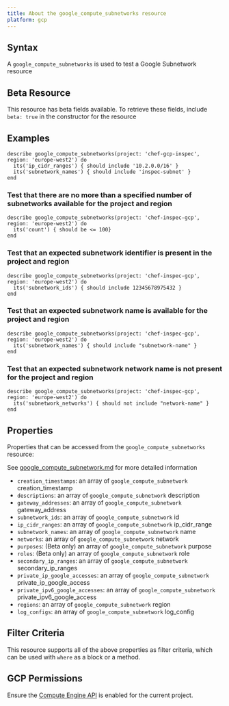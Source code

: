 ```yaml
---
title: About the google_compute_subnetworks resource
platform: gcp
---
```


## Syntax
A `google_compute_subnetworks` is used to test a Google Subnetwork resource


## Beta Resource
This resource has beta fields available. To retrieve these fields, include `beta: true` in the constructor for the resource

## Examples
```
describe google_compute_subnetworks(project: 'chef-gcp-inspec', region: 'europe-west2') do
  its('ip_cidr_ranges') { should include '10.2.0.0/16' }
  its('subnetwork_names') { should include 'inspec-subnet' }
end
```

### Test that there are no more than a specified number of subnetworks available for the project and region

    describe google_compute_subnetworks(project: 'chef-inspec-gcp', region: 'europe-west2') do
      its('count') { should be <= 100}
    end

### Test that an expected subnetwork identifier is present in the project and region

    describe google_compute_subnetworks(project: 'chef-inspec-gcp', region: 'europe-west2') do
      its('subnetwork_ids') { should include 12345678975432 }
    end


### Test that an expected subnetwork name is available for the project and region

    describe google_compute_subnetworks(project: 'chef-inspec-gcp', region: 'europe-west2') do
      its('subnetwork_names') { should include "subnetwork-name" }
    end

### Test that an expected subnetwork network name is not present for the project and region

    describe google_compute_subnetworks(project: 'chef-inspec-gcp', region: 'europe-west2') do
      its('subnetwork_networks') { should not include "network-name" }
    end

## Properties
Properties that can be accessed from the `google_compute_subnetworks` resource:

See [google_compute_subnetwork.md](google_compute_subnetwork.md) for more detailed information
  * `creation_timestamps`: an array of `google_compute_subnetwork` creation_timestamp
  * `descriptions`: an array of `google_compute_subnetwork` description
  * `gateway_addresses`: an array of `google_compute_subnetwork` gateway_address
  * `subnetwork_ids`: an array of `google_compute_subnetwork` id
  * `ip_cidr_ranges`: an array of `google_compute_subnetwork` ip_cidr_range
  * `subnetwork_names`: an array of `google_compute_subnetwork` name
  * `networks`: an array of `google_compute_subnetwork` network
  * `purposes`: (Beta only) an array of `google_compute_subnetwork` purpose
  * `roles`: (Beta only) an array of `google_compute_subnetwork` role
  * `secondary_ip_ranges`: an array of `google_compute_subnetwork` secondary_ip_ranges
  * `private_ip_google_accesses`: an array of `google_compute_subnetwork` private_ip_google_access
  * `private_ipv6_google_accesses`: an array of `google_compute_subnetwork` private_ipv6_google_access
  * `regions`: an array of `google_compute_subnetwork` region
  * `log_configs`: an array of `google_compute_subnetwork` log_config

## Filter Criteria
This resource supports all of the above properties as filter criteria, which can be used
with `where` as a block or a method.

## GCP Permissions

Ensure the [Compute Engine API](https://console.cloud.google.com/apis/library/compute.googleapis.com/) is enabled for the current project.
